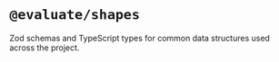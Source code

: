 # `@evaluate/shapes`

Zod schemas and TypeScript types for common data structures used across the project.
